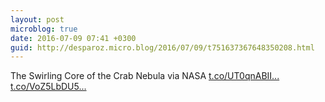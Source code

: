 ```yaml
---
layout: post
microblog: true
date: 2016-07-09 07:41 +0300
guid: http://desparoz.micro.blog/2016/07/09/t751637367648350208.html
---
```

The Swirling Core of the Crab Nebula via NASA [t.co/UT0qnABII...](https://t.co/UT0qnABIIl) [t.co/VoZ5LbDU5...](https://t.co/VoZ5LbDU52)
